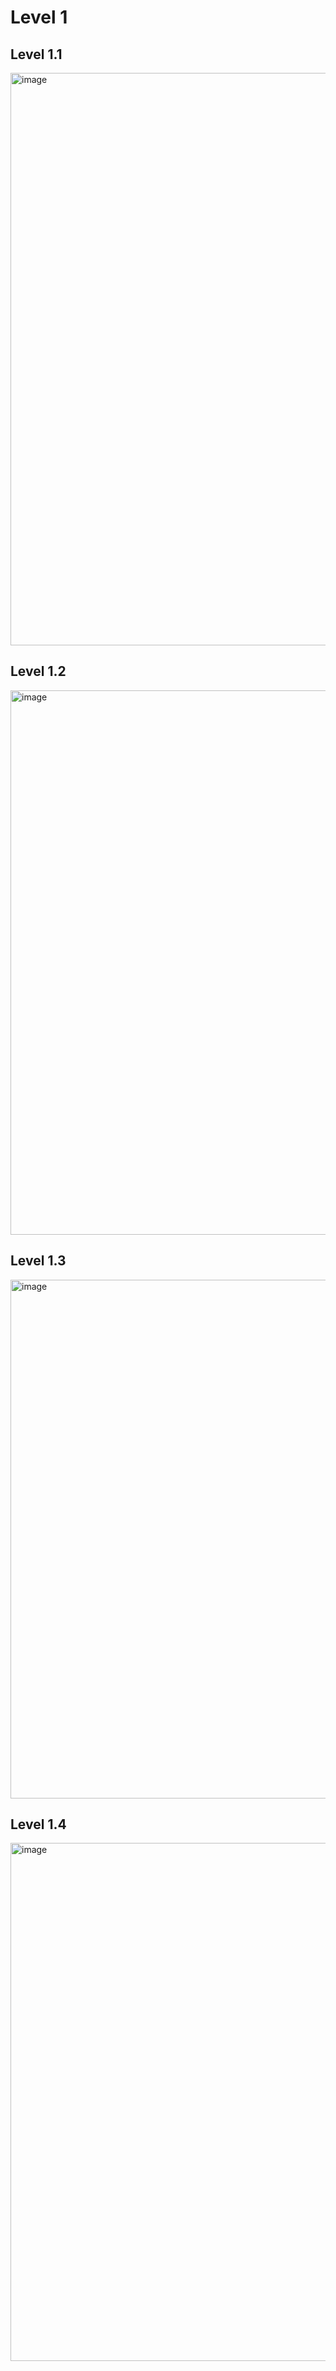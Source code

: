 # Level 1
## Level 1.1
<img width="916" alt="image" src="https://github.com/kanoksiriboonkam/COM-LAB-I-LabSheet-Week-11/assets/144196048/6a62c3e5-022f-4976-8917-6fe20e3fbf88">

##  Level 1.2
<img width="871" alt="image" src="https://github.com/kanoksiriboonkam/COM-LAB-I-LabSheet-Week-11/assets/144196048/dec6b06a-5a0b-465f-a17c-c8e7da1e54dc">

## Level 1.3
<img width="830" alt="image" src="https://github.com/kanoksiriboonkam/COM-LAB-I-LabSheet-Week-11/assets/144196048/13af8e48-5a44-47c8-86fb-2c3bc3d03eb7">

## Level 1.4
 <img width="829" alt="image" src="https://github.com/kanoksiriboonkam/COM-LAB-I-LabSheet-Week-11/assets/144196048/45a74ca0-0419-4515-b198-1282ab898770">

